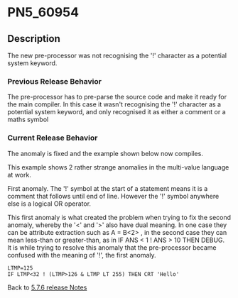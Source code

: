 # PN5_60954

<PageHeader />

## Description

The new pre-processor was not recognising the '!' character as a potential system keyword.

### Previous Release Behavior

The pre-processor has to pre-parse the source code and make it ready for the main compiler. In this case it wasn't recognising the '!' character as a potential system keyword, and only recognised it as either a comment or a maths symbol

### Current Release Behavior

The anomaly is fixed and the example shown below now compiles.

This example shows 2 rather strange anomalies in the multi-value language at work.

First anomaly. The '!' symbol at the start of a statement means it is a comment that follows until end of line. However the '!' symbol anywhere else is a logical OR operator.

This first anomaly is what created the problem when trying to fix the second anomaly, whereby the '&lt;' and '&gt;' also have dual meaning. In one case they can be attribute extraction such as A = B&lt;2&gt; , in the second case they can mean less-than or greater-than, as in IF ANS &lt; 1 ! ANS &gt; 10 THEN DEBUG.  
It is while trying to resolve this anomaly that the pre-processor became confused with the meaning of '!', the first anomaly.

```
LTMP=125
IF LTMP<32 ! (LTMP>126 & LTMP LT 255) THEN CRT 'Hello'
```

Back to [5.7.6 release Notes](../jbase-5.7.6-release-notes/README.md)
